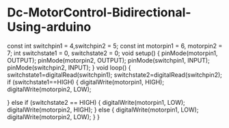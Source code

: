 # Dc-MotorControl-Bidirectional-Using-arduino
const int switchpin1 = 4,switchpin2 = 5;
const int motorpin1 = 6, motorpin2 = 7;
int switchstate1 = 0, switchstate2 = 0;
void setup()
{
  pinMode(motorpin1, OUTPUT);
  pinMode(motorpin2, OUTPUT);
  pinMode(switchpin1, INPUT);
  pinMode(switchpin2, INPUT);
}
void loop()
{
  switchstate1=digitalRead(switchpin1);
  switchstate2=digitalRead(switchpin2);
  if (switchstate1==HIGH)
{
  digitalWrite(motorpin1, HIGH);
  digitalWrite(motorpin2, LOW);
  
}
else if (switchstate2 == HIGH)
{
  digitalWrite(motorpin1, LOW);
  digitalWrite(motorpin2, HIGH);
}
else
{
  digitalWrite(motorpin1, LOW);
  digitalWrite(motorpin2, LOW);
}
}
